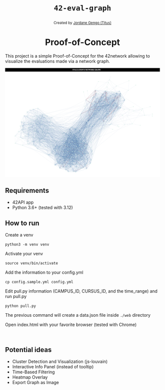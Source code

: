 <h1 align="center"><code>42-eval-graph</code></h1>

<div align="center">
  <sub>Created by <a href="">Jordane Gengo (Titus)</a></sub>
</div>

<h1 align="center">Proof-of-Concept</h1>

This project is a simple Proof-of-Concept for the 42network allowing to visualize the evaluations made via a network graph.

![example](.github/docs/image0.png)

## Requirements

- 42API app
- Python 3.6+ (tested with 3.12)

## How to run

Create a venv
```
python3 -m venv venv
```

Activate your venv
```
source venv/bin/activate
```

Add the information to your config.yml
```
cp config.sample.yml config.yml
```

Edit pull.py information (CAMPUS_ID, CURSUS_ID, and the time_range) and run pull.py
```
python pull.py
```

The previous command will create a data.json file inside `./web` directory

Open index.html with your favorite browser (tested with Chrome)

<br>

## Potential ideas

- Cluster Detection and Visualization (js-louvain)
- Interactive Info Panel (instead of tooltip)
- Time-Based Filtering
- Heatmap Overlay
- Export Graph as Image
